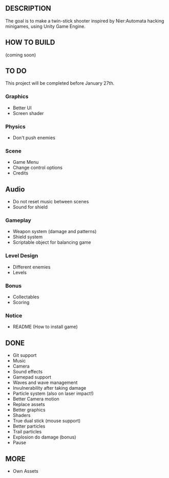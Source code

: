 ## DESCRIPTION

The goal is to make a twin-stick shooter inspired by Nier:Automata hacking minigames, using Unity Game Engine.

## HOW TO BUILD

(coming soon)

## TO DO

This project will be completed before January 27th.

### Graphics

* Better UI
* Screen shader

### Physics

* Don't push enemies

### Scene

* Game Menu
* Change control options
* Credits

## Audio

* Do not reset music between scenes
* Sound for shield

### Gameplay

* Weapon system (damage and patterns)
* Shield system
* Scriptable object for balancing game

### Level Design

* Different enemies
* Levels

### Bonus

* Collectables
* Scoring

### Notice

* README (How to install game)

## DONE

* Git support
* Music
* Camera
* Sound effects
* Gamepad support
* Waves and wave management
* Invulnerability after taking damage
* Particle system (also on laser impact!)
* Better Camera motion
* Replace assets
* Better graphics
* Shaders
* True dual stick (mouse support)
* Better particles
* Trail particles
* Explosion do damage (bonus)
* Pause

## MORE

* Own Assets
